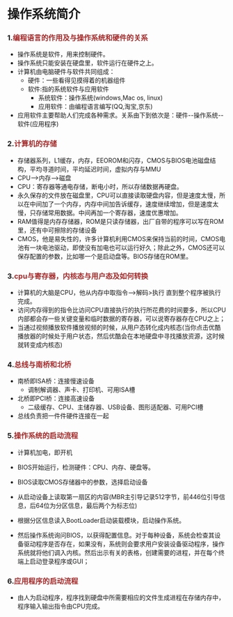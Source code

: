 # 操作系统简介

<!-- toc -->



### 1.<font color=brown>编程语言的作用及与操作系统和硬件的关系</font>

- 操作系统是软件，用来控制硬件。
- 操作系统只能安装在硬盘里，软件运行在硬件之上。
- 计算机由电脑硬件与软件共同组成：
  - 硬件：一些看得见摸得着的机器组件
  - 软件:指的系统软件与应用软件
    - 系统软件：操作系统(windows,Mac os, linux)
    - 应用软件：由编程语言编写(QQ,淘宝,京东)
- 应用软件主要帮助人们完成各种需求。关系由下到依次是：硬件--操作系统--软件(应用程序)



### 2.<font color=brown>计算机的存储</font>

- 存储器系列，L1缓存，内存，EEOROM和闪存，CMOS与BIOS电池磁盘结构，平均寻道时间，平均延迟时间，虚拟内存与MMU
- CPU-->内存-->磁盘
- CPU：寄存器等通电存储，断电小时，所以存储数据再硬盘。
- 永久保存的文件放在磁盘里，CPU可以直接读取硬盘内容，但是速度太慢，所以在中间加了一个内存，内存中间加告诉缓存，速度继续增加，但是速度太慢，只存储常用数据。中间再加一个寄存器，速度优惠增加。
- RAM值得是内存存储器，ROM是只读存储器，出厂自带的程序可以写在ROM里，还有中可擦除的存储设备
- CMOS，他是易失性的，许多计算机利用CMOS来保持当前的时间，CMOS电池有一块电池驱动，即使没有加电也可以运行好久；除此之外，CMOS还可以保存配置的参数，比如哪一个是启动盘等。BIOS存储在ROM里。



### 3.<font color=brown>cpu与寄存器，内核态与用户态及如何转换</font>

- 计算机的大脑是CPU，他从内存中取指令-->解码>执行 直到整个程序被执行完成。
- 访问内存得到的指令比访问CPU直接执行的执行所花费的时间要多，所以CPU内部都会存一些关键变量和临时数据的寄存器，可以说寄存器存在CPU之上；
- 当通过视频播放软件播放视频的时候，从用户态转化成内核态(当你点击优酷播放器的时候处于用户状态，然后优酷会在本地硬盘中寻找播放资源，这时候就转变成内核态)



### 4.<font color=brown>总线与南桥和北桥</font>

- 南桥即ISA桥：连接慢速设备
  - 调制解调器、声卡、打印机、可用ISA槽
- 北桥即PCI桥：连接高速设备
  - 二级缓存、CPU、主储存器、USB设备、图形适配器、可用PCI槽
- 总线负责把一件件硬件连接在一起



### 5.<font color=brown>操作系统的启动流程</font>

- 计算机加电，即开机

- BIOS开始运行，检测硬件：CPU、内存、硬盘等。

- BIOS读取CMOS存储器中的参数，选择启动设备

- 从启动设备上读取第一扇区的内容(MBR主引导记录512字节，前446位引导信息，后64位为分区信息，最后两个为标志位)

- 根据分区信息读入BootLoader启动装载模块，启动操作系统。

- 然后操作系统询问BIOS，以获得配置信息。对于每种设备，系统会检查其设备驱动程序是否存在，如果没有，系统则会要求用户安装设备驱动程序，操作系统就将他们调入内核。然后出示有关的表格，创建需要的进程，并在每个终端上启动登录程序或GUI；

  

### 6.<font color=brown>应用程序的启动流程</font>

- 由人为启动程序，程序找到硬盘中所需要相应的文件生成进程在存储内存中，程序输入输出指令由CPU完成。



